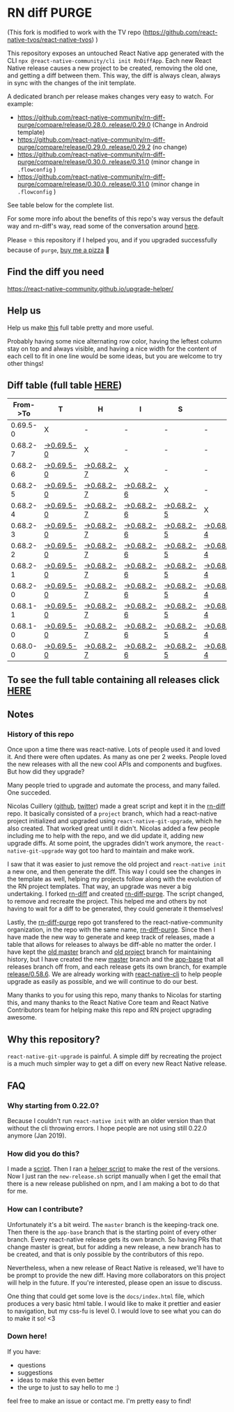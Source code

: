 # RN diff PURGE

(This fork is modified to work with the TV repo (https://github.com/react-native-tvos/react-native-tvos) )

This repository exposes an untouched React Native app generated with the CLI
`npx @react-native-community/cli init RnDiffApp`. Each new React Native release causes a new project to be created, removing the old one, and getting a diff between them. This way, the diff is always clean, always in sync with the changes of the init template.

A dedicated branch per release makes changes very easy
to watch. For example:

* https://github.com/react-native-community/rn-diff-purge/compare/release/0.28.0..release/0.29.0
(Change in Android template)
* https://github.com/react-native-community/rn-diff-purge/compare/release/0.29.0..release/0.29.2
(no change)
* https://github.com/react-native-community/rn-diff-purge/compare/release/0.30.0..release/0.31.0
(minor change in `.flowconfig` )
* https://github.com/react-native-community/rn-diff-purge/compare/release/0.30.0..release/0.31.0
(minor change in `.flowconfig` )

See table below for the complete list.

For some more info about the benefits of this repo's way versus the default way and rn-diff's way, read some of the conversation around [here](https://github.com/react-native-community/discussions-and-proposals/issues/68#issuecomment-452227478).

Please :star: this repository if I helped you, and if you upgraded successfully because of `purge`, [buy me a pizza](https://www.buymeacoffee.com/pvinis) :pizza:

## Find the diff you need
https://react-native-community.github.io/upgrade-helper/

## Help us
Help us make [this](https://react-native-community.github.io/rn-diff-purge) full table pretty and more useful.

Probably having some nice alternating row color, having the leftest column stay on top and always visible, and having a nice width for the content of each cell to fit in one line would be some ideas, but you are welcome to try other things!

## Diff table (full table [HERE](https://react-native-community.github.io/rn-diff-purge/))

| From->To | T                                                                                                              | H                                                                                                              | I                                                                                                              | S                                                                                                              |                                                                                                                | I                                                                                                              | S                                                                                                              |                                                                                                                | C                                                                                                              | O                                                                                                              | O                                                                                                              | L   |
| -------- | -------------------------------------------------------------------------------------------------------------- | -------------------------------------------------------------------------------------------------------------- | -------------------------------------------------------------------------------------------------------------- | -------------------------------------------------------------------------------------------------------------- | -------------------------------------------------------------------------------------------------------------- | -------------------------------------------------------------------------------------------------------------- | -------------------------------------------------------------------------------------------------------------- | -------------------------------------------------------------------------------------------------------------- | -------------------------------------------------------------------------------------------------------------- | -------------------------------------------------------------------------------------------------------------- | -------------------------------------------------------------------------------------------------------------- | --- |
| 0.69.5-0 | X                                                                                                              | -                                                                                                              | -                                                                                                              | -                                                                                                              | -                                                                                                              | -                                                                                                              | -                                                                                                              | -                                                                                                              | -                                                                                                              | -                                                                                                              | -                                                                                                              | -   |
| 0.68.2-7 | [->0.69.5-0](https://github.com/react-native-tvos/rn-diff-purge-tv/compare/release/0.68.2-7..release/0.69.5-0) | X                                                                                                              | -                                                                                                              | -                                                                                                              | -                                                                                                              | -                                                                                                              | -                                                                                                              | -                                                                                                              | -                                                                                                              | -                                                                                                              | -                                                                                                              | -   |
| 0.68.2-6 | [->0.69.5-0](https://github.com/react-native-tvos/rn-diff-purge-tv/compare/release/0.68.2-6..release/0.69.5-0) | [->0.68.2-7](https://github.com/react-native-tvos/rn-diff-purge-tv/compare/release/0.68.2-6..release/0.68.2-7) | X                                                                                                              | -                                                                                                              | -                                                                                                              | -                                                                                                              | -                                                                                                              | -                                                                                                              | -                                                                                                              | -                                                                                                              | -                                                                                                              | -   |
| 0.68.2-5 | [->0.69.5-0](https://github.com/react-native-tvos/rn-diff-purge-tv/compare/release/0.68.2-5..release/0.69.5-0) | [->0.68.2-7](https://github.com/react-native-tvos/rn-diff-purge-tv/compare/release/0.68.2-5..release/0.68.2-7) | [->0.68.2-6](https://github.com/react-native-tvos/rn-diff-purge-tv/compare/release/0.68.2-5..release/0.68.2-6) | X                                                                                                              | -                                                                                                              | -                                                                                                              | -                                                                                                              | -                                                                                                              | -                                                                                                              | -                                                                                                              | -                                                                                                              | -   |
| 0.68.2-4 | [->0.69.5-0](https://github.com/react-native-tvos/rn-diff-purge-tv/compare/release/0.68.2-4..release/0.69.5-0) | [->0.68.2-7](https://github.com/react-native-tvos/rn-diff-purge-tv/compare/release/0.68.2-4..release/0.68.2-7) | [->0.68.2-6](https://github.com/react-native-tvos/rn-diff-purge-tv/compare/release/0.68.2-4..release/0.68.2-6) | [->0.68.2-5](https://github.com/react-native-tvos/rn-diff-purge-tv/compare/release/0.68.2-4..release/0.68.2-5) | X                                                                                                              | -                                                                                                              | -                                                                                                              | -                                                                                                              | -                                                                                                              | -                                                                                                              | -                                                                                                              | -   |
| 0.68.2-3 | [->0.69.5-0](https://github.com/react-native-tvos/rn-diff-purge-tv/compare/release/0.68.2-3..release/0.69.5-0) | [->0.68.2-7](https://github.com/react-native-tvos/rn-diff-purge-tv/compare/release/0.68.2-3..release/0.68.2-7) | [->0.68.2-6](https://github.com/react-native-tvos/rn-diff-purge-tv/compare/release/0.68.2-3..release/0.68.2-6) | [->0.68.2-5](https://github.com/react-native-tvos/rn-diff-purge-tv/compare/release/0.68.2-3..release/0.68.2-5) | [->0.68.2-4](https://github.com/react-native-tvos/rn-diff-purge-tv/compare/release/0.68.2-3..release/0.68.2-4) | X                                                                                                              | -                                                                                                              | -                                                                                                              | -                                                                                                              | -                                                                                                              | -                                                                                                              | -   |
| 0.68.2-2 | [->0.69.5-0](https://github.com/react-native-tvos/rn-diff-purge-tv/compare/release/0.68.2-2..release/0.69.5-0) | [->0.68.2-7](https://github.com/react-native-tvos/rn-diff-purge-tv/compare/release/0.68.2-2..release/0.68.2-7) | [->0.68.2-6](https://github.com/react-native-tvos/rn-diff-purge-tv/compare/release/0.68.2-2..release/0.68.2-6) | [->0.68.2-5](https://github.com/react-native-tvos/rn-diff-purge-tv/compare/release/0.68.2-2..release/0.68.2-5) | [->0.68.2-4](https://github.com/react-native-tvos/rn-diff-purge-tv/compare/release/0.68.2-2..release/0.68.2-4) | [->0.68.2-3](https://github.com/react-native-tvos/rn-diff-purge-tv/compare/release/0.68.2-2..release/0.68.2-3) | X                                                                                                              | -                                                                                                              | -                                                                                                              | -                                                                                                              | -                                                                                                              | -   |
| 0.68.2-1 | [->0.69.5-0](https://github.com/react-native-tvos/rn-diff-purge-tv/compare/release/0.68.2-1..release/0.69.5-0) | [->0.68.2-7](https://github.com/react-native-tvos/rn-diff-purge-tv/compare/release/0.68.2-1..release/0.68.2-7) | [->0.68.2-6](https://github.com/react-native-tvos/rn-diff-purge-tv/compare/release/0.68.2-1..release/0.68.2-6) | [->0.68.2-5](https://github.com/react-native-tvos/rn-diff-purge-tv/compare/release/0.68.2-1..release/0.68.2-5) | [->0.68.2-4](https://github.com/react-native-tvos/rn-diff-purge-tv/compare/release/0.68.2-1..release/0.68.2-4) | [->0.68.2-3](https://github.com/react-native-tvos/rn-diff-purge-tv/compare/release/0.68.2-1..release/0.68.2-3) | [->0.68.2-2](https://github.com/react-native-tvos/rn-diff-purge-tv/compare/release/0.68.2-1..release/0.68.2-2) | X                                                                                                              | -                                                                                                              | -                                                                                                              | -                                                                                                              | -   |
| 0.68.2-0 | [->0.69.5-0](https://github.com/react-native-tvos/rn-diff-purge-tv/compare/release/0.68.2-0..release/0.69.5-0) | [->0.68.2-7](https://github.com/react-native-tvos/rn-diff-purge-tv/compare/release/0.68.2-0..release/0.68.2-7) | [->0.68.2-6](https://github.com/react-native-tvos/rn-diff-purge-tv/compare/release/0.68.2-0..release/0.68.2-6) | [->0.68.2-5](https://github.com/react-native-tvos/rn-diff-purge-tv/compare/release/0.68.2-0..release/0.68.2-5) | [->0.68.2-4](https://github.com/react-native-tvos/rn-diff-purge-tv/compare/release/0.68.2-0..release/0.68.2-4) | [->0.68.2-3](https://github.com/react-native-tvos/rn-diff-purge-tv/compare/release/0.68.2-0..release/0.68.2-3) | [->0.68.2-2](https://github.com/react-native-tvos/rn-diff-purge-tv/compare/release/0.68.2-0..release/0.68.2-2) | [->0.68.2-1](https://github.com/react-native-tvos/rn-diff-purge-tv/compare/release/0.68.2-0..release/0.68.2-1) | X                                                                                                              | -                                                                                                              | -                                                                                                              | -   |
| 0.68.1-1 | [->0.69.5-0](https://github.com/react-native-tvos/rn-diff-purge-tv/compare/release/0.68.1-1..release/0.69.5-0) | [->0.68.2-7](https://github.com/react-native-tvos/rn-diff-purge-tv/compare/release/0.68.1-1..release/0.68.2-7) | [->0.68.2-6](https://github.com/react-native-tvos/rn-diff-purge-tv/compare/release/0.68.1-1..release/0.68.2-6) | [->0.68.2-5](https://github.com/react-native-tvos/rn-diff-purge-tv/compare/release/0.68.1-1..release/0.68.2-5) | [->0.68.2-4](https://github.com/react-native-tvos/rn-diff-purge-tv/compare/release/0.68.1-1..release/0.68.2-4) | [->0.68.2-3](https://github.com/react-native-tvos/rn-diff-purge-tv/compare/release/0.68.1-1..release/0.68.2-3) | [->0.68.2-2](https://github.com/react-native-tvos/rn-diff-purge-tv/compare/release/0.68.1-1..release/0.68.2-2) | [->0.68.2-1](https://github.com/react-native-tvos/rn-diff-purge-tv/compare/release/0.68.1-1..release/0.68.2-1) | [->0.68.2-0](https://github.com/react-native-tvos/rn-diff-purge-tv/compare/release/0.68.1-1..release/0.68.2-0) | X                                                                                                              | -                                                                                                              | -   |
| 0.68.1-0 | [->0.69.5-0](https://github.com/react-native-tvos/rn-diff-purge-tv/compare/release/0.68.1-0..release/0.69.5-0) | [->0.68.2-7](https://github.com/react-native-tvos/rn-diff-purge-tv/compare/release/0.68.1-0..release/0.68.2-7) | [->0.68.2-6](https://github.com/react-native-tvos/rn-diff-purge-tv/compare/release/0.68.1-0..release/0.68.2-6) | [->0.68.2-5](https://github.com/react-native-tvos/rn-diff-purge-tv/compare/release/0.68.1-0..release/0.68.2-5) | [->0.68.2-4](https://github.com/react-native-tvos/rn-diff-purge-tv/compare/release/0.68.1-0..release/0.68.2-4) | [->0.68.2-3](https://github.com/react-native-tvos/rn-diff-purge-tv/compare/release/0.68.1-0..release/0.68.2-3) | [->0.68.2-2](https://github.com/react-native-tvos/rn-diff-purge-tv/compare/release/0.68.1-0..release/0.68.2-2) | [->0.68.2-1](https://github.com/react-native-tvos/rn-diff-purge-tv/compare/release/0.68.1-0..release/0.68.2-1) | [->0.68.2-0](https://github.com/react-native-tvos/rn-diff-purge-tv/compare/release/0.68.1-0..release/0.68.2-0) | [->0.68.1-1](https://github.com/react-native-tvos/rn-diff-purge-tv/compare/release/0.68.1-0..release/0.68.1-1) | X                                                                                                              | -   |
| 0.68.0-0 | [->0.69.5-0](https://github.com/react-native-tvos/rn-diff-purge-tv/compare/release/0.68.0-0..release/0.69.5-0) | [->0.68.2-7](https://github.com/react-native-tvos/rn-diff-purge-tv/compare/release/0.68.0-0..release/0.68.2-7) | [->0.68.2-6](https://github.com/react-native-tvos/rn-diff-purge-tv/compare/release/0.68.0-0..release/0.68.2-6) | [->0.68.2-5](https://github.com/react-native-tvos/rn-diff-purge-tv/compare/release/0.68.0-0..release/0.68.2-5) | [->0.68.2-4](https://github.com/react-native-tvos/rn-diff-purge-tv/compare/release/0.68.0-0..release/0.68.2-4) | [->0.68.2-3](https://github.com/react-native-tvos/rn-diff-purge-tv/compare/release/0.68.0-0..release/0.68.2-3) | [->0.68.2-2](https://github.com/react-native-tvos/rn-diff-purge-tv/compare/release/0.68.0-0..release/0.68.2-2) | [->0.68.2-1](https://github.com/react-native-tvos/rn-diff-purge-tv/compare/release/0.68.0-0..release/0.68.2-1) | [->0.68.2-0](https://github.com/react-native-tvos/rn-diff-purge-tv/compare/release/0.68.0-0..release/0.68.2-0) | [->0.68.1-1](https://github.com/react-native-tvos/rn-diff-purge-tv/compare/release/0.68.0-0..release/0.68.1-1) | [->0.68.1-0](https://github.com/react-native-tvos/rn-diff-purge-tv/compare/release/0.68.0-0..release/0.68.1-0) | X   |

## To see the full table containing all releases click [HERE](https://react-native-community.github.io/rn-diff-purge/)

## Notes

### History of this repo

Once upon a time there was react-native. Lots of people used it and loved it. And there were often updates. As many as one per 2 weeks. People loved the new releases with all the new cool APIs and components and bugfixes. But how did they upgrade?

Many people tried to upgrade and automate the process, and many failed. One succeded.

Nicolas Cuillery ([github](https://github.com/ncuillery), [twitter](https://twitter.com/ncuillery)) made a great script and kept it in the [rn-diff](https://github.com/ncuillery/rn-diff) repo. It basically consisted of a `project` branch, which had a react-native project initialized and upgraded using `react-native-git-upgrade`, which he also created. That worked great until it didn't. Nicolas added a few people including me to help with the repo, and we did update it, adding new upgrade diffs. At some point, the upgrades didn't work anymore, the `react-native-git-upgrade` way got too hard to maintain and make work.

I saw that it was easier to just remove the old project and `react-native init` a new one, and then generate the diff. This way I could see the changes in the template as well, helping my projects follow along with the evolution of the RN project templates. That way, an upgrade was never a big undertaking. I forked [rn-diff](https://github.com/ncuillery/rn-diff) and created [rn-diff-purge](https://github.com/react-native-community/rn-diff-purge). The script changed, to remove and recreate the project. This helped me and others by not having to wait for a diff to be generated, they could generate it themselves!

Lastly, the [rn-diff-purge](https://github.com/react-native-community/rn-diff-purge) repo got transfered to the react-native-community organization, in the repo with the same name, [rn-diff-purge](https://github.com/react-native-community/rn-diff-purge). Since then I have made the new way to generate and keep track of releases, made a table that allows for releases to always be diff-able no matter the order. I have kept the [old master](https://github.com/react-native-community/rn-diff-purge/tree/old/master) branch and [old project](https://github.com/react-native-community/rn-diff-purge/tree/old/project) branch for maintaining history, but I have created the new [master](https://github.com/react-native-community/rn-diff-purge/tree/master) branch and the [app-base](https://github.com/react-native-community/rn-diff-purge/tree/app-base) that all releases branch off from, and each release gets its own branch, for example [release/0.58.6](https://github.com/react-native-community/rn-diff-purge/tree/release/0.58.6). We are already working with [react-native-cli](https://github.com/react-native-community/react-native-cli) to help people upgrade as easily as possible, and we will continue to do our best.

Many thanks to you for using this repo, many thanks to Nicolas for starting this, and many thanks to the React Native Core team and React Native Contributors team for helping make this repo and RN project upgrading awesome.

## Why this repository?
`react-native-git-upgrade` is painful. A simple diff by recreating the project is a much much simpler way to get a diff on every new React Native release.

## FAQ

### Why starting from 0.22.0?

Because I couldn't run `react-native init` with an older version than that without the cli throwing errors. I hope people are not using still 0.22.0 anymore (Jan 2019).

### How did you do this?

I made a [script](https://github.com/react-native-community/rn-diff-purge/blob/master/new-release.sh). Then I ran a [helper script](https://github.com/react-native-community/rn-diff-purge/blob/master/new-release.sh) to make the rest of the versions.
Now I just ran the `new-release.sh` script manually when I get the email that there is a new release published on npm, and I am making a bot to do that for me.

### How can I contribute?

Unfortunately it's a bit weird. The `master` branch is the keeping-track one. Then there is the `app-base` branch that is the starting point of every other branch. Every react-native release gets its own branch. So having PRs that change master is great, but for adding a new release, a new branch has to be created, and that is only possible by the contributors of this repo.

Nevertheless, when a new release of React Native is released, we'll have to be prompt to provide
the new diff. Having more collaborators on this project will help in the future. If you're interested, please open an issue to discuss.

One thing that could get some love is the `docs/index.html` file, which produces a very basic html table. I would like to make it prettier and easier to navigation, but my css-fu is level 0. I would love to see what you can do to make it so! <3

### Down here!

If you have:
- questions
- suggestions
- ideas to make this even better
- the urge to just to say hello to me :)

feel free to make an issue or contact me. I'm pretty easy to find!

